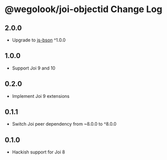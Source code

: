 # @wegolook/joi-objectid Change Log

## 2.0.0

* Upgrade to [js-bson](https://github.com/mongodb/js-bson) ^1.0.0

## 1.0.0

* Support Joi 9 and 10

## 0.2.0

* Implement Joi 9 extensions

## 0.1.1

* Switch Joi peer dependency from ~8.0.0 to ^8.0.0

## 0.1.0

* Hackish support for Joi 8
